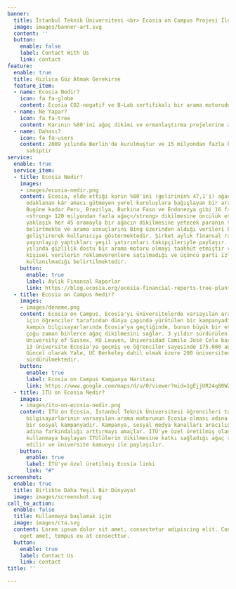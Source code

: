 ```yaml
---
banner:
  title: İstanbul Teknik Üniversitesi <br> Ecosia on Campus Projesi İle Tanışıyor
  image: images/banner-art.svg
  content: ''
  button:
    enable: false
    label: Contact With Us
    link: contact
feature:
  enable: true
  title: Hızlıca Göz Atmak Gerekirse
  feature_item:
  - name: Ecosia Nedir?
    icon: fa fa-globe
    content: Ecosia CO2-negatif ve B-Lab sertifikalı bir arama motorudur
  - name: Ne Yapar?
    icon: fa fa-tree
    content: Karının %80'ini ağaç dikimi ve ormanlaştırma projelerine ayırır
  - name: Dahası?
    icon: fa fa-users
    content: 2009 yılında Berlin'de kurulmuştur ve 15 milyondan fazla kullanıcıya
      sahiptir
service:
  enable: true
  service_item:
  - title: Ecosia Nedir?
    images:
    - images/ecosia-nedir.png
    content: Ecosia, elde ettiği karın %80'ini (gelirinin% 47,1'i) ağaçlandırmaya
      odaklanan kâr amacı gütmeyen yerel kuruluşlara bağışlayan bir arama motorudur.
      Bugüne kadar Peru, Brezilya, Burkina Faso ve Endonezya gibi 16 farklı ülkede
      <strong> 120 milyondan fazla ağaç</strong> dikilmesine öncülük etmiştir. Yapılan
      yaklaşık her 45 aramayla bir ağacın dikilmesine yetecek paranın toplandığını
      belirtmekte ve arama sonuçlarını Bing üzerinden aldığı verileri kendi algoritmalarıyla
      geliştirerek kullanıcıya göstermektedir. Şirket aylık finansal raporlarını sitelerinde
      yayınlayıp yaptıkları yeşil yatırımları takipçileriyle paylaşır. Ayrıca 2018
      yılında gizlilik dostu bir arama motoru olmayı taahhüt etmiştir ve bu amaçla
      kişisel verilerin reklamverenlere satılmadığı ve üçüncü parti izleyicilerin
      kullanılmadığı belirtilmektedir.
    button:
      enable: true
      label: Aylık Finansal Raporlar
      link: https://blog.ecosia.org/ecosia-financial-reports-tree-planting-receipts/
  - title: Ecosia on Campus Nedir?
    images:
    - images/deneme.png
    content: Ecosia on Campus, Ecosia'yı üniversitelerde varsayılan arama motoru yapmak
      için öğrenciler tarafından dünya çapında yürütülen bir kampanyadır. Bir üniversite
      kampüs bilgisayarlarında Ecosia'ya geçtiğinde, bunun büyük bir etkisi olur ve
      çoğu zaman binlerce ağaç dikilmesini sağlar. 3 yıldır sürdürülen kampanyada
      University of Sussex, KU Leuven, Universidad Camilo José Cela başta olmak üzere
      13 üniversite Ecosia'ya geçmiş ve öğrenciler sayesinde 175.000 ağaç dikilmiştir.
      Güncel olarak Yale, UC Berkeley dahil olmak üzere 200 üniversitede kampanya
      sürdürülmektedir.
    button:
      enable: true
      label: Ecosia on Campus Kampanya Haritası
      link: https://www.google.com/maps/d/u/0/viewer?mid=1gEjjUR24q80WZjLVPLBB50FREt12voqC&ll=30.98874392047369%2C20.198589408333874&z=2
  - title: ITU on Ecosia Nedir?
    images:
    - images/itu-on-ecosia-nedir.png
    content: ITU on Ecosia, İstanbul Teknik Üniversitesi öğrencileri tarafından kampüs
      bilgisayarlarının varsayılan arama motorunun Ecosia olması adına başlatılmış
      bir sosyal kampanyadır. Kampanya, sosyal medya kanalları aracılığıyla Ecosia
      adına farkındalığı arttırmayı amaçlar. İTÜ'ye özel üretilmiş olan link ile Ecosia
      kullanmaya başlayan İTÜlülerin dikilmesine katkı sağladığı ağaç sayıları takip
      edilir ve üniversite kamuoyu ile paylaşılır.
    button:
      enable: true
      label: İTÜ'ye özel üretilmiş Ecosia linki
      link: "#"
screenshot:
  enable: true
  title: Birlikte Daha Yeşil Bir Dünyaya!
  image: images/screenshot.svg
call_to_action:
  enable: false
  title: Kullanmaya başlamak için
  image: images/cta.svg
  content: Lorem ipsum dolor sit amet, consectetur adipiscing elit. Consequat tristique
    eget amet, tempus eu at consecttur.
  button:
    enable: true
    label: Contact Us
    link: contact
title: ''

---
```

